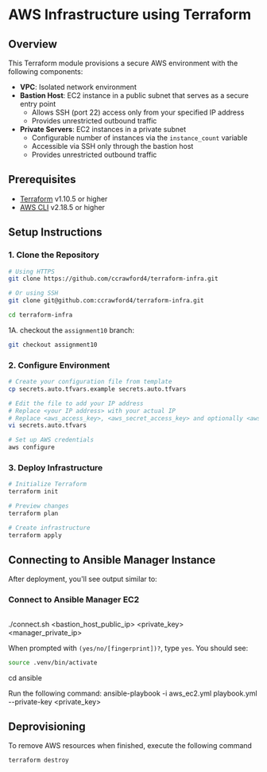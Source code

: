 # AWS Infrastructure using Terraform

## Overview

This Terraform module provisions a secure AWS environment with the following components:

- **VPC**: Isolated network environment
- **Bastion Host**: EC2 instance in a public subnet that serves as a secure entry point
  - Allows SSH (port 22) access only from your specified IP address
  - Provides unrestricted outbound traffic
- **Private Servers**: EC2 instances in a private subnet
  - Configurable number of instances via the `instance_count` variable
  - Accessible via SSH only through the bastion host
  - Provides unrestricted outbound traffic

## Prerequisites

- [Terraform](https://developer.hashicorp.com/terraform/install) v1.10.5 or higher
- [AWS CLI](https://docs.aws.amazon.com/cli/latest/userguide/getting-started-install.html) v2.18.5 or higher

## Setup Instructions

### 1. Clone the Repository

```bash
# Using HTTPS
git clone https://github.com/ccrawford4/terraform-infra.git 

# Or using SSH
git clone git@github.com:ccrawford4/terraform-infra.git

cd terraform-infra
```

1A. checkout the `assignment10` branch:
```bash
git checkout assignment10
```

### 2. Configure Environment

```bash
# Create your configuration file from template
cp secrets.auto.tfvars.example secrets.auto.tfvars

# Edit the file to add your IP address
# Replace <your IP address> with your actual IP
# Replace <aws_access_key>, <aws_secret_access_key> and optionally <aws_session_token> with your actual AWS credentials
vi secrets.auto.tfvars

# Set up AWS credentials
aws configure
```

### 3. Deploy Infrastructure

```bash
# Initialize Terraform
terraform init

# Preview changes
terraform plan

# Create infrastructure
terraform apply
```

## Connecting to Ansible Manager Instance

After deployment, you'll see output similar to:

### Connect to Ansible Manager EC2

```bash
```
./connect.sh <bastion_host_public_ip> <private_key> <manager_private_ip>

When prompted with `(yes/no/[fingerprint])?`, type `yes`. You should see:

<insert image></insert>

```bash
source .venv/bin/activate
```

cd ansible

Run the following command:
ansible-playbook -i aws_ec2.yml playbook.yml --private-key <private_key>

## Deprovisioning
To remove AWS resources when finished, execute the following command
```bash
terraform destroy
```
